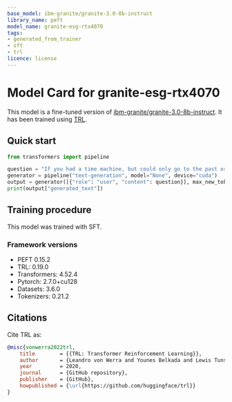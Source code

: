```yaml
---
base_model: ibm-granite/granite-3.0-8b-instruct
library_name: peft
model_name: granite-esg-rtx4070
tags:
- generated_from_trainer
- sft
- trl
licence: license
---
```


# Model Card for granite-esg-rtx4070

This model is a fine-tuned version of [ibm-granite/granite-3.0-8b-instruct](https://huggingface.co/ibm-granite/granite-3.0-8b-instruct).
It has been trained using [TRL](https://github.com/huggingface/trl).

## Quick start

```python
from transformers import pipeline

question = "If you had a time machine, but could only go to the past or the future once and never return, which would you choose and why?"
generator = pipeline("text-generation", model="None", device="cuda")
output = generator([{"role": "user", "content": question}], max_new_tokens=128, return_full_text=False)[0]
print(output["generated_text"])
```

## Training procedure

 


This model was trained with SFT.

### Framework versions

- PEFT 0.15.2
- TRL: 0.19.0
- Transformers: 4.52.4
- Pytorch: 2.7.0+cu128
- Datasets: 3.6.0
- Tokenizers: 0.21.2

## Citations



Cite TRL as:
    
```bibtex
@misc{vonwerra2022trl,
	title        = {{TRL: Transformer Reinforcement Learning}},
	author       = {Leandro von Werra and Younes Belkada and Lewis Tunstall and Edward Beeching and Tristan Thrush and Nathan Lambert and Shengyi Huang and Kashif Rasul and Quentin Gallou{\'e}dec},
	year         = 2020,
	journal      = {GitHub repository},
	publisher    = {GitHub},
	howpublished = {\url{https://github.com/huggingface/trl}}
}
```